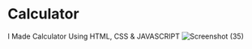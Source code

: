# Calculator
I Made Calculator Using HTML, CSS &amp; JAVASCRIPT
![Screenshot (35)](https://user-images.githubusercontent.com/89243145/198873052-851e254d-5de3-4034-a741-193d6eeab911.png)
